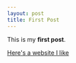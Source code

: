 ```yaml
---
layout: post
title: First Post
---
```


This is my **first post**.

[Here's a website I like](http://seriouseats.com)
